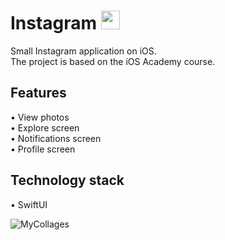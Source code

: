 # Instagram <img src="https://github.com/user-attachments/assets/6ffa2b76-a2c1-4b63-82af-8e64d4b61883" width="30" height="30"> 

Small Instagram application on iOS.<br />
The project is based on the iOS Academy course.

## Features

• View photos<br />
• Explore screen<br />
• Notifications screen<br />
• Profile screen<br />

## Technology stack

• SwiftUI<br />

![MyCollages](https://github.com/user-attachments/assets/7acfa6e8-8d98-4274-bc50-fcab9da800db)
